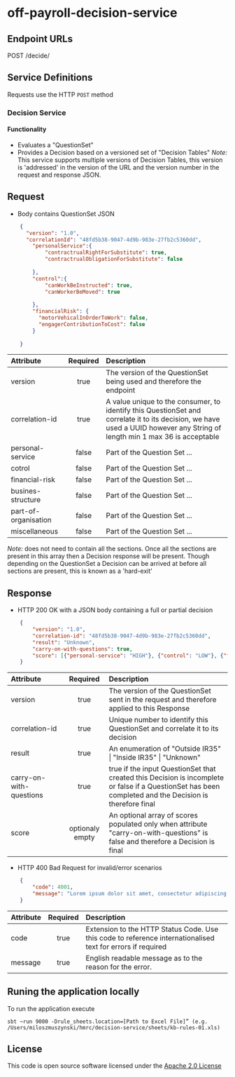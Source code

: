
# off-payroll-decision-service


## Endpoint URLs
POST /decide/

## Service Definitions

Requests use the HTTP `POST` method

### Decision Service

#### Functionality

* Evaluates a "QuestionSet"
* Provides a Decision based on a versioned set of "Decision Tables" _Note:_ This service supports multiple versions of Decision Tables, this version is 'addressed' in the version of the URL and the version number in the request and response JSON. 


## Request

* Body contains QuestionSet JSON

```json
	{
	  "version": "1.0",
	  "correlationId": "48fd5b38-9047-4d9b-983e-27fb2c5360dd",
	    "personalService":{
	        "contractrualRightForSubstitute": true,
	        "contractrualObligationForSubstitute": false
	      
	    },
	    "control":{
	        "canWorkBeInstructed": true,
	        "canWorkerBeMoved": true
	      
	    },
	    "financialRisk": {
	      "motorVehicalInOrderToWork": false,
	      "engagerContributionToCost": false
	    }
	  
	}
```
| Attribute        | Required           | Description                                                          |
| :---------------- |:------------------:| :--------------------------------------------------------------------|
| version          | true               | The version of the QuestionSet being used and therefore the endpoint |
| correlation-id   | true               | A value unique to the consumer, to identify this QuestionSet and correlate it to its decision, we have used a UUID however any String of length min 1 max 36 is acceptable |
| personal-service | false              | Part of the Question Set  ...|
| cotrol           | false              | Part of the Question Set  ...|
| financial-risk   | false              | Part of the Question Set  ...|
| busines-structure| false              | Part of the Question Set  ...|
| part-of-organisation| false              | Part of the Question Set  ...|
| miscellaneous| false              | Part of the Question Set  ...|

 _Note:_ does not need to contain all the sections. Once all the sections are present in this array then a Decision response will be present. Though depending on the QuestionSet a Decision can be arrived at before all sections are present, this is known as a 'hard-exit'


## Response

* HTTP 200 OK with a JSON body containing a full or partial decision

```json
	{
		"version": "1.0",
		"correlation-id": "48fd5b38-9047-4d9b-983e-27fb2c5360dd",
		"result": "Unknown",
		"carry-on-with-questions": true,
		"score": [{"personal-service": "HIGH"}, {"control": "LOW"}, {"financial-risk": "HIGH"}]
	}
```

| Attribute        | Required           | Description                                                                                                    |
| :---------------- |:------------------:| :--------------------------------------------------------------------------------------------------------------|
| version          | true               | The version of the QuestionSet sent in the request and therefore applied to this Response                      |
| correlation-id   | true               | Unique number to identify this QuestionSet and correlate it to its  decision |
| result           | true               | An enumeration of "Outside IR35" &#124; "Inside IR35" &#124; "Unknown"|
| carry-on-with-questions         | true               | true if the input QuestionSet that created this Decision is incomplete <br /> or false if a QuestionSet has been completed and the Decision is therefore final|
| score            | optionaly empty    | An optional array of scores populated only when attribute "carry-on-with-questions" is false and therefore a Decision is final |


* HTTP 400 Bad Request for invalid/error scenarios

```json
	{
		"code": 4001,
		"message": "Lorem ipsum dolor sit amet, consectetur adipiscing elit"
	}
```

| Attribute         | Required           | Description                                                                                                 |
| :-----------------|:------------------:| :-----------------------------------------------------------------------------------------------------------|
| code              | true               | Extension to the HTTP Status Code. Use this code to reference internationalised text for errors if required |
| message           | true               | English readable message as to the reason for the error.                                                    |

## Runing the application locally
To run the application execute

```
sbt ~run 9000 -Drule_sheets.location=[Path to Excel File]” (e.g. /Users/miloszmuszynski/hmrc/decision-service/sheets/kb-rules-01.xls)
```


## License

This code is open source software licensed under the [Apache 2.0 License]("http://www.apache.org/licenses/LICENSE-2.0.html")
